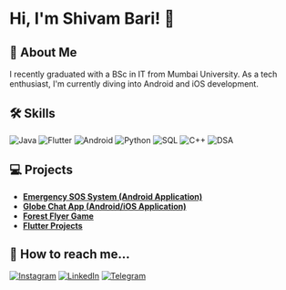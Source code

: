 # Hi, I'm Shivam Bari! 👋

## 🚀 About Me
I recently graduated with a BSc in IT from Mumbai University. As a tech enthusiast, I'm currently diving into Android and iOS development.

## 🛠 Skills
![Java](https://img.shields.io/badge/Java-ED8B00?style=for-the-badge&logo=java&logoColor=white)
![Flutter](https://img.shields.io/badge/Flutter-02569B?style=for-the-badge&logo=flutter&logoColor=white)
![Android](https://img.shields.io/badge/Android-3DDC84?style=for-the-badge&logo=android&logoColor=white)
![Python](https://img.shields.io/badge/Python-3776AB?style=for-the-badge&logo=python&logoColor=white)
![SQL](https://img.shields.io/badge/SQL-4479A1?style=for-the-badge&logo=mysql&logoColor=white)
![C++](https://img.shields.io/badge/C++-00599C?style=for-the-badge&logo=cplusplus&logoColor=white)
![DSA](https://img.shields.io/badge/DSA-00599C?style=for-the-badge)

## 💻 Projects
- [**Emergency SOS System (Android Application)**](https://github.com/ShivamBari2728/Emergency-SOS-Application)
- [**Globe Chat App (Android/iOS Application)**](https://github.com/ShivamBari2728/Globe-Chat-App)
- [**Forest Flyer Game**](https://github.com/ShivamBari2728/Forest_Flyer_game)
- [**Flutter Projects**](https://github.com/ShivamBari2728/Flutter-Projects)


## 💬 How to reach me...

[![Instagram](https://img.shields.io/badge/Instagram-E4405F?style=for-the-badge&logo=instagram&logoColor=white)](https://bit.ly/4alHcTe)
[![LinkedIn](https://img.shields.io/badge/LinkedIn-0077B5?style=for-the-badge&logo=linkedin&logoColor=white)](https://bit.ly/3UAAIK9)
[![Telegram](https://img.shields.io/badge/Telegram-2CA5E0?style=for-the-badge&logo=telegram&logoColor=white)](https://t.me/ShivamTheSkywalker)

